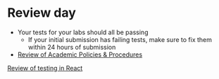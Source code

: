 # Review day

- Your tests for your labs should all be passing
  - If your initial submission has failing tests, make sure to fix them within 24 hours of submission
- [Review of Academic Policies & Procedures](https://docs.google.com/document/d/1ImMxB-ETdNm7FdT5Jj_DbHDLydNlK-JgRweTZe5nX7M/)


[Review of testing in React](https://github.com/alchemycodelab/alchemy-fsjs-july-2021/commit/558b2cc7f68bc44545d6cf58d66422c71b2a22da)
